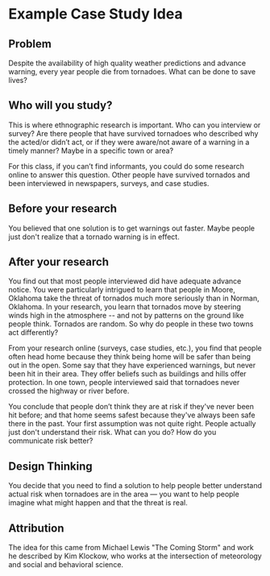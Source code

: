 # Example Case Study Idea

## Problem

Despite the availability of high quality weather predictions and advance warning, every year people die from tornadoes. What can be done to save lives?

## Who will you study? 

This is where ethnographic research is important. Who can you interview or survey? Are there people that have survived tornadoes who described why the acted/or didn’t act, or if they were aware/not aware of a warning in a timely manner? Maybe in a specific town or area?

For this class, if you can’t find informants, you could do  some research online to answer this question. Other people have survived tornados and been interviewed in newspapers, surveys, and case studies.

## Before your research

You believed that one solution is to get warnings out faster. Maybe people just don't realize that a tornado warning is in effect.

## After your research

You find out that most people interviewed did have adequate advance notice. You were particularly intrigued to learn that people in Moore, Oklahoma take the threat of tornados much more seriously than in Norman, Oklahoma. In your research, you learn that tornados move by steering winds high in the atmosphere -- and not by patterns on the ground like people think. Tornados are random. So why do people in these two towns act differently?

From your research online (surveys, case studies, etc.), you find that people often head home because they think being home will be safer than being out in the open. Some say that they have experienced warnings, but never been hit in their area. They offer beliefs such as buildings and hills offer protection. In one town, people interviewed said that tornadoes never crossed the highway or river before.

You conclude that people don’t think they are at risk if they've never been hit before; and that home seems safest because they've always been safe there in the past. Your first assumption was not quite right. People actually just don't understand their risk. What can you do? How do you communicate risk better?

## Design Thinking

You decide that you need to find a solution to help people better understand actual risk when tornadoes are in the area — you want to help people imagine what might happen and that the threat is real. 

## Attribution

The idea for this came from Michael Lewis "The Coming Storm" and work he described by Kim Klockow, who works at the intersection of meteorology and social and behavioral science. 







